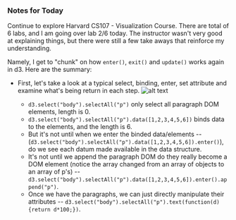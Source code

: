 ### Notes for Today

Continue to explore Harvard CS107 - Visualization Course. There are total of 6 labs, and I am going over lab 2/6 today. The instructor wasn't very good at explaining things, but there were still a few take aways that reinforce my understanding.


Namely, I get to "chunk" on how `enter()`, `exit()` and `update()` works again in d3. Here are the summary:

* First, let's take a look at a typical select, binding, enter, set attribute and examine what's being return in each step. ![alt text](https://github.com/robert8138/Calendar_Notes/blob/master/images/select_bind_enter_setAttribute_flow.png)

	* `d3.select("body").selectAll("p")` only select all paragraph DOM elements, length is 0.
	* `d3.select("body").selectAll("p").data([1,2,3,4,5,6])` binds data to the elements, and the length is 6.
	* But it's not until when we enter the binded data/elements -- (`d3.select("body").selectAll("p").data([1,2,3,4,5,6]).enter()`), do we see each datum made available in the data structure.
	* It's not until we append the paragraph DOM do they really become a DOM element (notice the array changed from an array of objects to an array of p's) -- `d3.select("body").selectAll("p").data([1,2,3,4,5,6]).enter().append("p")`.
	* Once we have the paragraphs, we can just directly manipulate their attributes -- `d3.select("body").selectAll("p").text(function(d) {return d*100;})`.
